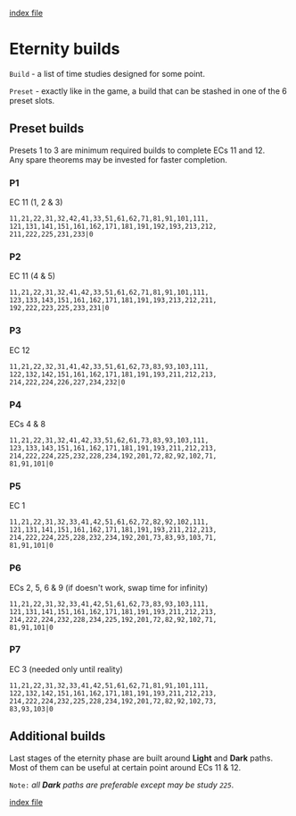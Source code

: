 [index file](./index.md)  

# Eternity builds

`Build` - a list of time studies designed for some point.  

`Preset` - exactly like in the game, a build that can be stashed
in one of the 6 preset slots.

## Preset builds

Presets 1 to 3 are minimum required builds to complete ECs 11 and 12.  
Any spare theorems may be invested for faster completion.

### P1

EC 11 (1, 2 & 3)

``` JS
11,21,22,31,32,42,41,33,51,61,62,71,81,91,101,111,
121,131,141,151,161,162,171,181,191,192,193,213,212,
211,222,225,231,233|0
```

### P2

EC 11 (4 & 5)

``` JS
11,21,22,31,32,41,42,33,51,61,62,71,81,91,101,111,
123,133,143,151,161,162,171,181,191,193,213,212,211,
192,222,223,225,233,231|0
```

### P3

EC 12

``` JS
11,21,22,32,31,41,42,33,51,61,62,73,83,93,103,111,
122,132,142,151,161,162,171,181,191,193,211,212,213,
214,222,224,226,227,234,232|0
```

### P4

ECs 4 & 8

``` JS
11,21,22,31,32,41,42,33,51,62,61,73,83,93,103,111,
123,133,143,151,161,162,171,181,191,193,211,212,213,
214,222,224,225,232,228,234,192,201,72,82,92,102,71,
81,91,101|0
```

### P5

EC 1

``` JS
11,21,22,31,32,33,41,42,51,61,62,72,82,92,102,111,
121,131,141,151,161,162,171,181,191,193,211,212,213,
214,222,224,225,228,232,234,192,201,73,83,93,103,71,
81,91,101|0
```

### P6

ECs 2, 5, 6 & 9 (if doesn't work, swap time for infinity)

``` JS
11,21,22,31,32,33,41,42,51,61,62,73,83,93,103,111,
121,131,141,151,161,162,171,181,191,193,211,212,213,
214,222,224,232,228,234,225,192,201,72,82,92,102,71,
81,91,101|0
```

### P7

EC 3 (needed only until reality)

``` JS
11,21,22,31,32,33,41,42,51,61,62,71,81,91,101,111,
122,132,142,151,161,162,171,181,191,193,211,212,213,
214,222,224,232,225,228,234,192,201,72,82,92,102,73,
83,93,103|0
```

## Additional builds

Last stages of the eternity phase are built around __Light__
and __Dark__ paths. Most of them can be useful at certain point
around ECs 11 & 12.

`Note:` *all __Dark__ paths are preferable except may be study `225`*.

[index file](./index.md)
